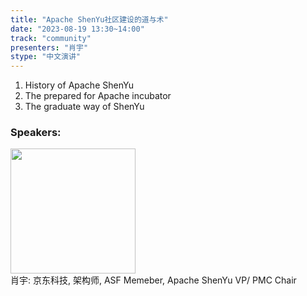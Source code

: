 ```yaml
---
title: "Apache ShenYu社区建设的道与术"
date: "2023-08-19 13:30~14:00" 
track: "community"
presenters: "肖宇"
stype: "中文演讲"
---
```

1. History of Apache ShenYu
2. The prepared for Apache incubator  
3. The graduate way of ShenYu
 ### Speakers: 
 <img src="https://img.bagevent.com/resource/20230608/1424376100.jpeg" width="200" /><br>肖宇: 京东科技, 架构师, ASF Memeber, Apache ShenYu VP/ PMC Chair
 <br><br>